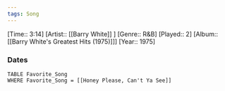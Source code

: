 ```yaml
---
tags: Song  
---
```

[Time:: 3:14]
[Artist:: [[Barry White]] ]
[Genre:: R&B]
[Played:: 2]
[Album:: [[Barry White's Greatest Hits (1975)]]]
[Year:: 1975]
### Dates
````dataview
TABLE Favorite_Song
WHERE Favorite_Song = [[Honey Please, Can't Ya See]]
````
